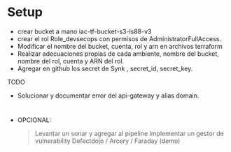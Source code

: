 # Setup

- crear bucket a mano iac-tf-bucket-s3-ls88-v3
- crear el rol Role_devsecops con permisos de AdministratorFullAccess.
- Modificar el nombre del bucket, cuenta, rol y arn en archivos terraform
- Realizar adecuaciones propias de cada ambiente, nombre del bucket, nombre del rol, cuenta y ARN del rol.
- Agregar en github los secret de Synk , secret_id, secret_key.


TODO
- Solucionar y documentar error del api-gateway y alias domain.




# 
- OPCIONAL:
    > Levantar un sonar y agregar al pipeline
    > Implementar un gestor de vulnerability Defectdojo / Arcery / Faraday (demo)


